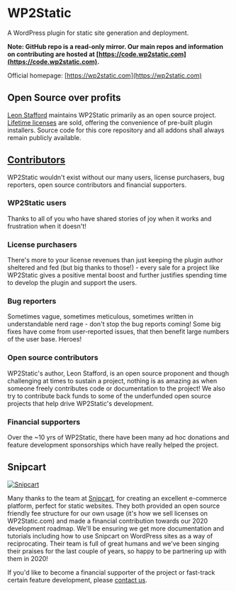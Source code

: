 # WP2Static

A WordPress plugin for static site generation and deployment.

__Note: GitHub repo is a read-only mirror. Our main repos and information on contributing are hosted at [https://code.wp2static.com](https://code.wp2static.com).__

Official homepage: [https://wp2static.com](https://wp2static.com)

## Open Source over profits

[Leon Stafford](https://ljs.dev) maintains WP2Static primarily as an open source project. [Lifetime licenses](https://wp2static.com/download) are sold, offering the convenience of pre-built plugin installers. Source code for this core repository and all addons shall always remain publicly available.

## [Contributors](https://wp2static.com/contributors)

WP2Static wouldn't exist without our many users, license purchasers, bug reporters, open source contributors and financial supporters.

### WP2Static users

Thanks to all of you who have shared stories of joy when it works and frustration when it doesn't!

### License purchasers

There's more to your license revenues than just keeping the plugin author sheltered and fed (but big thanks to those!) - every sale for a project like WP2Static gives a positive mental boost and further justifies spending time to develop the plugin and support the users.

### Bug reporters

Sometimes vague, sometimes meticulous, sometimes written in understandable nerd rage - don't stop the bug reports coming! Some big fixes have come from user-reported issues, that then benefit large numbers of the user base. Heroes!

### Open source contributors

WP2Static's author, Leon Stafford, is an open source proponent and though challenging at times to sustain a project, nothing is as amazing as when someone freely contributes code or documentation to the project! We also try to contribute back funds to some of the underfunded open source projects that help drive WP2Static's development.

### Financial supporters

Over the ~10 yrs of WP2Static, there have been many ad hoc donations and feature development sponsorships which have really helped the project.

## Snipcart

[![Snipcart](https://snipcart.com/images/footer-logo.png)](https://snipcart.com)

Many thanks to the team at [Snipcart](https://snipcart.com), for creating an excellent e-commerce platform, perfect for static websites. They both provided an open source friendly fee structure for our own usage (it's how we sell licenses on WP2Static.com) and made a financial contribution towards our 2020 development roadmap. We'll be ensuring we get more documentation and tutorials including how to use Snipcart on WordPress sites as a way of reciprocating. Their team is full of great humans and we've been singing their praises for the last couple of years, so happy to be partnering up with them in 2020!



If you'd like to become a financial supporter of the project or fast-track certain feature development, please [contact us](https://wp2static.com/contact).

